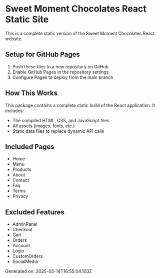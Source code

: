 # Sweet Moment Chocolates React Static Site

This is a complete static version of the Sweet Moment Chocolates React website.

## Setup for GitHub Pages

1. Push these files to a new repository on GitHub
2. Enable GitHub Pages in the repository settings
3. Configure Pages to deploy from the main branch

## How This Works

This package contains a complete static build of the React application.
It includes:

- The compiled HTML, CSS, and JavaScript files
- All assets (images, fonts, etc.)
- Static data files to replace dynamic API calls

## Included Pages

- Home
- Menu
- Products
- About
- Contact
- Faq
- Terms
- Privacy

## Excluded Features

- AdminPanel
- Checkout
- Cart
- Orders
- Account
- Login
- CustomOrders
- SocialMedia

Generated on: 2025-05-14T16:55:04.103Z

